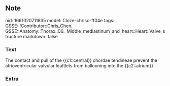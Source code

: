 ## Note
nid: 1661020711835
model: Cloze-chrisc-ff04e
tags: GSSE::!Contributor::Chris_Chen, GSSE::Anatomy::Thorax::06._Middle_mediastinum_and_heart::Heart::Valve_structure
markdown: false

### Text
<div class='toggle'>
  The contact and pull of the {{c1::central}} chordae tendineae
  prevent the atrioventricular valvular leaftlets from ballooning
  into the {{c2::atrium}}
</div>

### Extra

